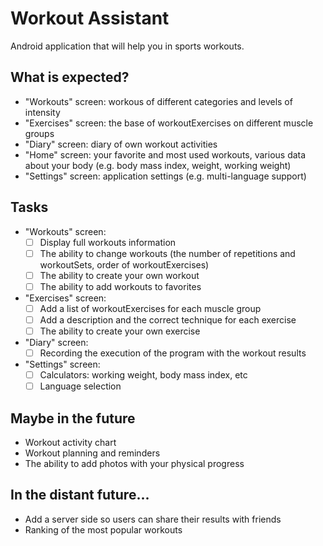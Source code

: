 # Workout Assistant
Android application that will help you in sports workouts.

## What is expected?
* "Workouts" screen: workous of different categories and levels of intensity
* "Exercises" screen: the base of workoutExercises on different muscle groups
* "Diary" screen: diary of own workout activities
* "Home" screen: your favorite and most used workouts, various data about your body (e.g. body mass index, weight, working weight)
* "Settings" screen: application settings (e.g. multi-language support)

## Tasks
* "Workouts" screen:
	- [ ] Display full workouts information
	- [ ] The ability to change workouts (the number of repetitions and workoutSets, order of workoutExercises)
	- [ ] The ability to create your own workout
	- [ ] The ability to add workouts to favorites
* "Exercises" screen:
	- [ ] Add a list of workoutExercises for each muscle group
	- [ ] Add a description and the correct technique for each exercise 
	- [ ] The ability to create your own exercise
* "Diary" screen:
	- [ ] Recording the execution of the program with the workout results
* "Settings" screen:
	- [ ] Calculators: working weight, body mass index, etc
	- [ ] Language selection

## Maybe in the future
* Workout activity chart
* Workout planning and reminders
* The ability to add photos with your physical progress

## In the distant future...
* Add a server side so users can share their results with friends
* Ranking of the most popular workouts
